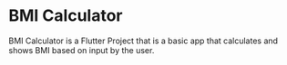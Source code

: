 # BMI Calculator

BMI Calculator is a Flutter Project that is a basic app that calculates and shows BMI based on input by the user.


